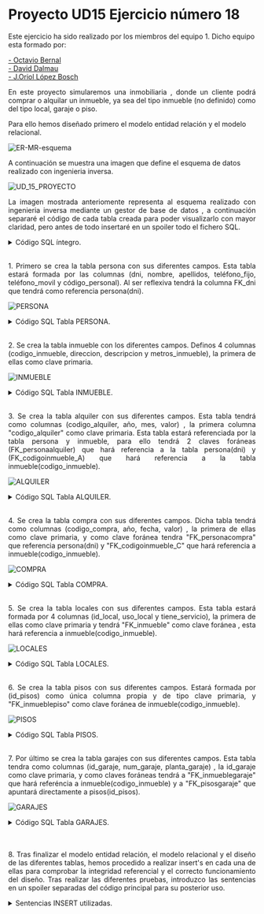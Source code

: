 <h1>Proyecto UD15 Ejercicio número 18</h1>

Este ejercicio ha sido realizado por los miembros del equipo 1. Dicho equipo esta formado por:

[- Octavio Bernal](https://github.com/OctavioBernalGH)<br>
[- David Dalmau](https://github.com/DavidDalmauDieguez)<br>
[- J.Oriol López Bosch](https://github.com/mednologic)

<p align="justify"> En este proyecto simularemos una inmobiliaria , donde un cliente podrá comprar o alquilar un inmueble, ya sea del tipo inmueble (no definido) como del tipo local, garaje o piso. 
	
Para ello hemos diseñado primero el modelo entidad relación y el modelo relacional.</p>

![ER-MR-esquema](https://user-images.githubusercontent.com/103035621/165505620-e75e395d-857d-4de1-a10e-897d3d1d6910.png)

A continuación se muestra una imagen que define el esquema de datos realizado con ingenieria inversa.

![UD_15_PROYECTO](https://user-images.githubusercontent.com/103035621/165376459-91d218d2-4da3-4cbf-a825-843322560e7b.PNG)


<p align="justify">La imagen mostrada anteriomente representa al esquema realizado con ingenieria inversa mediante un gestor de base de datos , a continuación separaré el código de cada tabla creada para poder visualizarlo con mayor claridad, pero antes de todo insertaré en un spoiler todo el fichero SQL.
</p>

<details>
  <summary>Código SQL íntegro.</summary>
<br>
<p align="justify">Este código corresponde al ficherl SQL íntegro , este fichero esta compuesto por sentencias de creación de tablas y también sentencias insert' para comprobar su funcionamiento. Como se puede observar hay comentarios en la zona de los insert's, esos comentarios están ahí para no ejecutar las líneas que pueden producir error por integridad referencial, pertenecen ahí para demostrar su funcionamiento.</p>
  
  ```sql
DROP DATABASE UD14_EJERCICIO_18;
CREATE DATABASE UD14_EJERCICIO_18;
USE UD14_EJERCICIO_18;

CREATE TABLE UD14_EJERCICIO_18.persona
(
	dni VARCHAR (10)PRIMARY KEY, 
	FK_dni VARCHAR(10),
	CONSTRAINT FK_dni FOREIGN KEY (FK_dni) REFERENCES persona(dni) ON DELETE 	CASCADE ON UPDATE CASCADE, 
	nombre VARCHAR (20)NOT NULL, 
	apellidos VARCHAR (20)NOT NULL, 
	teléfono_fijo INT NOT NULL,
	teléfono_movil INT NOT NULL UNIQUE, 
	codigo_personal INT NOT NULL UNIQUE AUTO_INCREMENT
);

CREATE TABLE inmueble 
(
	codigo_inmueble INT AUTO_INCREMENT PRIMARY KEY,
	direccion VARCHAR(40)NOT NULL,
	descripcion VARCHAR(100) NOT NULL,
	metros_inmueble FLOAT NOT NULL
);

CREATE TABLE alquiler 
(
	codigo_alquiler INT AUTO_INCREMENT PRIMARY KEY,
	año INT NOT NULL,
	mes INT NOT NULL,
	valor FLOAT(10,4) NOT NULL,
	FK_personaalquiler VARCHAR(20),
    FK_codigoinmueble_A INT,
	CONSTRAINT FK_personaalquiler FOREIGN KEY (FK_personaalquiler) REFERENCES persona(dni) 
    ON 	DELETE CASCADE ON UPDATE CASCADE,
    CONSTRAINT FK_codigoinmueble_A FOREIGN KEY (FK_codigoinmueble_A) REFERENCES inmueble(codigo_inmueble) 
    ON 	DELETE CASCADE ON UPDATE CASCADE
);

CREATE TABLE compra 
(
	codigo_compra INT AUTO_INCREMENT PRIMARY KEY,
	año INT NOT NULL,
	fecha DATE NOT NULL,
	valor FLOAT(10,4) NOT NULL,
	FK_personacompra VARCHAR(20),
    FK_codigoinmueble_C INT,
	CONSTRAINT FK_personacompra FOREIGN KEY (FK_personacompra) REFERENCES persona(dni) 
    ON 	DELETE CASCADE ON UPDATE CASCADE,
	CONSTRAINT FK_codigoinmueble_C FOREIGN KEY (FK_codigoinmueble_C) REFERENCES inmueble(codigo_inmueble) 
    ON 	DELETE CASCADE ON UPDATE CASCADE
);

CREATE TABLE locales
(
	id_local INT AUTO_INCREMENT PRIMARY KEY,
	uso_local VARCHAR(30)NOT NULL,
	tiene_servicio VARCHAR(30) NOT NULL,
	FK_inmueble INT, 
	CONSTRAINT FK_inmueble FOREIGN KEY (FK_inmueble) REFERENCES 	inmueble(codigo_inmueble) 
    ON 	DELETE CASCADE ON UPDATE CASCADE
);

CREATE TABLE pisos (
	id_pisos INT AUTO_INCREMENT PRIMARY KEY,
	FK_inmueblepiso INT,
	CONSTRAINT FK_inmueblepiso FOREIGN KEY (FK_inmueblepiso) REFERENCES 	inmueble(codigo_inmueble) 
    ON 	DELETE CASCADE ON UPDATE CASCADE
	);

CREATE TABLE garajes (
	id_garaje INT AUTO_INCREMENT PRIMARY KEY,
	num_garaje INT NOT NULL,
	planta_garaje INT NOT NULL,
	FK_inmueblegaraje INT,
	FK_pisosgaraje INT,
	CONSTRAINT FK_inmueblegaraje FOREIGN KEY (FK_inmueblegaraje) REFERENCES 	inmueble(codigo_inmueble) 
    ON 	DELETE CASCADE ON UPDATE CASCADE,
	CONSTRAINT FK_pisosgaraje FOREIGN KEY (FK_pisosgaraje) REFERENCES pisos(id_pisos) 
    ON 	DELETE CASCADE ON UPDATE CASCADE
	);

/* INSERT EN LA TABLA PERSONA Y SELECT * FROM PERSONA */
/*====================================================*/
INSERT INTO persona (dni, nombre, apellidos, teléfono_fijo, teléfono_movil) VALUES ('4800000X' ,'OCTAVIO', 'BV' , 977000000, 6000000);
INSERT INTO persona (dni, nombre, apellidos, teléfono_fijo, teléfono_movil) VALUES ('3802551S' ,'URI', 'LOPEZ' , 94646446, 5000000);
INSERT INTO persona (dni, FK_dni, nombre, apellidos, teléfono_fijo, teléfono_movil) VALUES ('5698494X', '3802551S' ,'DAVID', 'DAVIDUBI' , 677000000, 4000000);
INSERT INTO persona (dni, FK_dni, nombre, apellidos, teléfono_fijo, teléfono_movil) VALUES ('1449849X', '3802551S' ,'JOSE', 'APELLIDO' , 35984884, 15656616);
INSERT INTO persona (dni, FK_dni, nombre, apellidos, teléfono_fijo, teléfono_movil) VALUES ('5425561Z', '3802551S' ,'PEPE', 'BOÑIGAS' , 55884481, 59984149);
/* SELECCIONAR TODO DE LA TABLA PERSONA */
SELECT * FROM persona ORDER BY codigo_personal;

/* INSERT EN LA TABLA INMUEBLE Y SELECT * FROM INMUEBLE */
/*====================================================*/
INSERT INTO inmueble (direccion, descripcion, metros_inmueble) VALUES ('C/San Jose pepinero nº 10' , 'casa rustica', 120);
INSERT INTO inmueble (direccion, descripcion, metros_inmueble) VALUES ('C/Pepapig' , 'piso ocupado', 88);
INSERT INTO inmueble (direccion, descripcion, metros_inmueble) VALUES ('C/Cocacola' , 'terreno', 300);
INSERT INTO inmueble (direccion, descripcion, metros_inmueble) VALUES ('C/Calsot' , 'casa', 50);
SELECT * FROM inmueble;

/* INSERTAR VALORES EN LA TABLA COMPRA */
/*====================================================*/
INSERT INTO compra (año, fecha, valor, FK_personacompra, FK_codigoinmueble_C) VALUES (2023, '2018/12/01', 128000, '5698494X',1);
INSERT INTO compra (año, fecha, valor, FK_personacompra, FK_codigoinmueble_C) VALUES (2020, '2020/11/15', 220000, '1449849X',2);
INSERT INTO compra (año, fecha, valor, FK_personacompra, FK_codigoinmueble_C) VALUES (2006, '2006/08/13', 68000, '3802551S',3);
INSERT INTO compra (año, fecha, valor, FK_personacompra, FK_codigoinmueble_C) VALUES (1998, '1998/03/22', 87000, '5698494X',4);
/* COMO EL DNI NO EXISTE EN LA CLASE REFERENCIADA , DA ERROR Y NO SE INSERTA EN LA TABLA */
	-- INSERT INTO compra (año, fecha, valor, FK_personacompra, FK_codigoinmueble_C) VALUES (2016, '2016/01/15', 256000, '0000000X');
	-- INSERT INTO compra (año, fecha, valor, FK_personacompra, FK_codigoinmueble_C) VALUES (2014, '2014/04/26', 78000, '1111111A');
/* COMO NO EXISTE NINGÚN INMUEBLE CON EL CÓDIGO 5 , DARÁ ERROR */
	-- INSERT INTO compra (año, fecha, valor, FK_personacompra, FK_codigoinmueble_C) VALUES (2018, '2018/12/01', 128000, '5425561Z',5);
/* SELECCIONAR TODO DE LA TABLA COMPRA */
SELECT * FROM compra;

/* INSERTAR VALORES EN LA TABLA ALQUILER CON INTEGREDAD REFERENCIAL */
/*====================================================*/
INSERT INTO alquiler (año, mes, valor, FK_personaalquiler, FK_codigoinmueble_A) VALUES (2022, 04, 450.61 ,'5425561Z', 1);
INSERT INTO alquiler (año, mes, valor, FK_personaalquiler, FK_codigoinmueble_A) VALUES (2022, 04, 1000.61 ,'5425561Z', 2);
INSERT INTO alquiler (año, mes, valor, FK_personaalquiler, FK_codigoinmueble_A) VALUES (2021, 05, 450.61 ,'3802551S', 3);
INSERT INTO alquiler (año, mes, valor, FK_personaalquiler, FK_codigoinmueble_A) VALUES (2012, 08, 550.61 ,'5698494X', 4);
/* COMO EL DNI NO EXISTE EN LA CLASE REFERENCIADA , DA ERROR Y NO SE INSERTA EN LA TABLA */
	-- INSERT INTO alquiler (año, mes, valor, FK_personaalquiler, FK_codigoinmueble_A) VALUES (1996, 11, 800.5 ,'0000000Z');
	-- INSERT INTO alquiler (año, mes, valor, FK_personaalquiler, FK_codigoinmueble_A) VALUES (2014, 01, 350.5 ,'1111111A');
/* COMO EL CODIGO INMUEBLE NO EXISTE , SALTARÁ MENSAJE DE ERROR */
	-- INSERT INTO alquiler (año, mes, valor, FK_personaalquiler, FK_codigoinmueble_A) VALUES (2003, 09, 600.15 ,'1449849X', 5);
/* SELECCIONAR TODO DE LA TABLA ALQUILER */
SELECT * FROM alquiler;

/* SE INSERTAN 2 LOCALES CON CÓDIGO DE INMUEBLE*/
/*====================================================*/
INSERT INTO locales (uso_local, tiene_servicio, FK_inmueble) VALUES('restauración' , 'si', 1);
/* LOS SIGUIENTES INSERT DARÁN ERROR POR INTEGRIDAD REFERENCIAL , NO EXISTE EL CODIGO DEL INMUEBLE O ESTÁ VACÍO */
	-- INSERT INTO locales (uso_local, tiene_servicio, FK_inmueble) VALUES('comercial' , 'si', 10);
	-- INSERT INTO locales (uso_local, tiene_servicio, FK_inmueble) VALUES('comercial' , 'si', 0);
	-- INSERT INTO locales (uso_local, tiene_servicio, FK_inmueble) VALUES('comercial' , 'si');
SELECT * FROM locales;

/* SE INSERTAN 2 PISOS DE FORMA CORRECTA EN LA TABLA PISOS*/
/*====================================================*/ 
INSERT INTO pisos (FK_inmueblepiso) VALUES(2);
INSERT INTO pisos (FK_inmueblepiso) VALUES(3);
/* NO SE PUEDEN INSERTAR LOS SIGUIENTES REGISTROS POR QUE ESOS VALORES NO EXISTEN , DA ERROR*/
	/* INSERT INTO pisos (FK_inmueblepiso) VALUES(10); */
	/* INSERT INTO pisos (FK_inmueblepiso) VALUES(0); */
	/* INSERT INTO pisos (FK_inmueblepiso) VALUES(); */
/* MOSTRAMOS LA TABLA PISOS */
SELECT * FROM pisos;

/* SE INSERTAN LOS DIFERENTES GARAJES */
/*====================================================*/
INSERT INTO garajes (num_garaje, planta_garaje, FK_inmueblegaraje, FK_pisosgaraje) VALUES (5, 2, 4, 1);
INSERT INTO garajes (num_garaje, planta_garaje, FK_inmueblegaraje, FK_pisosgaraje) VALUES (5, 2, 4, 2);
/* SALTA ERROR POR INTEGRIDAD REFERENCIAL , LA CLAVE PISOSGARAJE NO EXISTE */
	/* INSERT INTO garajes (num_garaje, planta_garaje, FK_inmueblegaraje, FK_pisosgaraje) VALUES (5, 2, 4, 3); */
/* SALTA ERROR POR INTEGRIDAD REFERENCIAL , LA CLAVE INMUEBLEGARAJE NO EXISTE */
	/* INSERT INTO garajes (num_garaje, planta_garaje, FK_inmueblegaraje, FK_pisosgaraje) VALUES (5, 2, 8, 1); */   
/* SE MUESTRA LA TABLA GARAJES */
SELECT * FROM garajes;


  ```
 </details>
 <br>
 <p align="justify">
 1. Primero se crea la tabla persona con sus diferentes campos. Esta tabla estará formada por las columnas (dni, nombre, apellidos, teléfono_fijo, teléfono_movil y código_personal). Al ser reflexiva tendrá la columna FK_dni que tendrá como referencia persona(dni). </p>

![PERSONA](https://user-images.githubusercontent.com/103035621/165376624-76c572f1-218f-4527-8c7b-78294e5ea8a0.PNG)


<details>
  <summary>Código SQL Tabla PERSONA.</summary>
<br>
<p align="justify">Este código corresponde a la tabla de PERSONA donde tomamos todos sus datos personales y los almacenamos en las diferentes columnas</p>
  
  ```sql
CREATE TABLE UD14_EJERCICIO_18.persona
(
	dni VARCHAR (10)PRIMARY KEY, 
	FK_dni VARCHAR(10),
	CONSTRAINT FK_dni FOREIGN KEY (FK_dni) REFERENCES persona(dni) ON DELETE 	CASCADE ON UPDATE CASCADE, 
	nombre VARCHAR (20)NOT NULL, 
	apellidos VARCHAR (20)NOT NULL, 
	teléfono_fijo INT NOT NULL,
	teléfono_movil INT NOT NULL UNIQUE, 
	codigo_personal INT NOT NULL UNIQUE AUTO_INCREMENT
);
  ```
 </details>
 <br>
<p align="justify"> 
2. Se crea la tabla inmueble con los diferentes campos. Definos 4 columnas (codigo_inmueble, direccion, descripcion y metros_inmueble), la primera de ellas como clave primaria.</p>

![INMUEBLE](https://user-images.githubusercontent.com/103035621/165376787-0b5a5e93-9fb0-4ac4-9a99-b7a1ed86eb62.PNG)


 <details>
  <summary>Código SQL Tabla INMUEBLE.</summary>
<br>
<p align="justify">Este código corresponde a la tabla de INMUEBLE donde tomamos todos los datos genericos del imueble y los almacenamos en las diferentes columnas</p>
  
  ```sql
CREATE TABLE inmueble 
(
	codigo_inmueble INT AUTO_INCREMENT PRIMARY KEY,
	direccion VARCHAR(40)NOT NULL,
	descripcion VARCHAR(100) NOT NULL,
	metros_inmueble FLOAT NOT NULL
);
  ```
 </details>
 <br>
 <p align="justify">
  3. Se crea la tabla alquiler con sus diferentes campos. Esta tabla tendrá como columnas (codigo_alquiler, año, mes, valor) , la primera columna "codigo_alquiler" como clave primaria. Esta tabla estará referenciada por la tabla persona y inmueble, para ello tendrá 2 claves foráneas (FK_personaalquiler) que hará referencia a la tabla persona(dni) y (FK_codigoinmueble_A) que hará referencia a la tabla inmueble(codigo_inmueble).</p>


![ALQUILER](https://user-images.githubusercontent.com/103035621/165376909-5b44c2f8-af0d-4a01-a973-f59f00a19bb0.PNG)


<details>
  <summary>Código SQL Tabla ALQUILER.</summary>
<br>
<p align="justify">Este código corresponde a la tabla de ALQUILER donde tomamos todos los datos y los almacenamos en las diferentes columnas</p>
  
  ```sql
CREATE TABLE alquiler 
(
	codigo_alquiler INT AUTO_INCREMENT PRIMARY KEY,
	año INT NOT NULL,
	mes INT NOT NULL,
	valor FLOAT(10,4) NOT NULL,
	FK_personaalquiler VARCHAR(20),
    FK_codigoinmueble_A INT,
	CONSTRAINT FK_personaalquiler FOREIGN KEY (FK_personaalquiler) REFERENCES persona(dni) 
    ON 	DELETE CASCADE ON UPDATE CASCADE,
    CONSTRAINT FK_codigoinmueble_A FOREIGN KEY (FK_codigoinmueble_A) REFERENCES inmueble(codigo_inmueble) 
    ON 	DELETE CASCADE ON UPDATE CASCADE
);
  ```
 </details>
 <br>
 <p align="justify">
   4. Se crea la tabla compra con sus diferentes campos. Dicha tabla tendrá como columnas (codigo_compra, año, fecha, valor) , la primera de ellas como clave primaria, y como clave foránea tendra "FK_personacompra" que referencia persona(dni) y "FK_codigoinmueble_C" que hará referencia a inmueble(codigo_inmueble).</p>

![COMPRA](https://user-images.githubusercontent.com/103035621/165377051-02c574ab-76e9-4004-a116-7590d235502e.PNG)


<details>
  <summary>Código SQL Tabla COMPRA.</summary>
<br>
<p align="justify">Este código corresponde a la tabla de COMPRA donde tomamos todos los datos y los almacenamos en las diferentes columnas</p>
  
  ```sql
CREATE TABLE compra 
(
	codigo_compra INT AUTO_INCREMENT PRIMARY KEY,
	año INT NOT NULL,
	fecha DATE NOT NULL,
	valor FLOAT(10,4) NOT NULL,
	FK_personacompra VARCHAR(20),
    FK_codigoinmueble_C INT,
	CONSTRAINT FK_personacompra FOREIGN KEY (FK_personacompra) REFERENCES persona(dni) 
    ON 	DELETE CASCADE ON UPDATE CASCADE,
	CONSTRAINT FK_codigoinmueble_C FOREIGN KEY (FK_codigoinmueble_C) REFERENCES inmueble(codigo_inmueble) 
    ON 	DELETE CASCADE ON UPDATE CASCADE
);
  ```
 </details>
 <br>
 <p align="justify">
   5. Se crea la tabla locales con sus diferentes campos. Esta tabla estará formada por 4 columnas (id_local, uso_local y tiene_servicio), la primera de ellas como clave primaria y tendrá "FK_inmueble" como clave foránea , esta hará referencia a inmueble(codigo_inmueble).</p>


![LOCALES](https://user-images.githubusercontent.com/103035621/165377207-18367f64-8e15-4914-96f2-5689556a2fd1.PNG)



<details>
  <summary>Código SQL Tabla LOCALES.</summary>
<br>
<p align="justify">Este código corresponde a la tabla de LOCALES donde tomamos todos los datos y los almacenamos en las diferentes columnas</p>
  
  ```sql
CREATE TABLE locales
(
	id_local INT AUTO_INCREMENT PRIMARY KEY,
	uso_local VARCHAR(30)NOT NULL,
	tiene_servicio VARCHAR(30) NOT NULL,
	FK_inmueble INT, 
	CONSTRAINT FK_inmueble FOREIGN KEY (FK_inmueble) REFERENCES 	inmueble(codigo_inmueble) 
    ON 	DELETE CASCADE ON UPDATE CASCADE
);
  ```
 </details>
 <br>
 <p align="justify">
   6. Se crea la tabla pisos con sus diferentes campos. Estará formada por (id_pisos) como única columna propia y de tipo clave primaria, y "FK_inmueblepiso" como clave foránea de inmueble(codigo_inmueble).</p>

![PISOS](https://user-images.githubusercontent.com/103035621/165377329-aa15f4eb-bd51-4b51-ab2b-f33b76583068.PNG)


<details>
  <summary>Código SQL Tabla PISOS.</summary>
<br>
<p align="justify">Este código corresponde a la tabla de PISOS donde tomamos todos los datos y los almacenamos en las diferentes columnas</p>
  
  ```sql
CREATE TABLE pisos (
	id_pisos INT AUTO_INCREMENT PRIMARY KEY,
	FK_inmueblepiso INT,
	CONSTRAINT FK_inmueblepiso FOREIGN KEY (FK_inmueblepiso) REFERENCES 	inmueble(codigo_inmueble) 
    ON 	DELETE CASCADE ON UPDATE CASCADE
	);
  ```
 </details>
 <br>
 <p align="justify">
   7. Por último se crea la tabla garajes con sus diferentes campos. Esta tabla tendra como columnas (id_garaje, num_garaje, planta_garaje) , la id_garaje como clave primaria, y como claves foráneas tendrá a "FK_inmueblegaraje" que hará referéncia a inmueble(codigo_inmueble) y a "FK_pisosgaraje" que apuntará directamente a pisos(id_pisos).</p>


![GARAJES](https://user-images.githubusercontent.com/103035621/165377477-1406394e-5f0b-412f-84c6-1d463c3a4378.PNG)


<details>
  <summary>Código SQL Tabla GARAJES.</summary>
<br>
<p align="justify">Este código corresponde a la tabla de GARAJES donde tomamos todos los datos y los almacenamos en las diferentes columnas</p>
  
  ```sql
CREATE TABLE garajes (
	id_garaje INT AUTO_INCREMENT PRIMARY KEY,
	num_garaje INT NOT NULL,
	planta_garaje INT NOT NULL,
	FK_inmueblegaraje INT,
	FK_pisosgaraje INT,
	CONSTRAINT FK_inmueblegaraje FOREIGN KEY (FK_inmueblegaraje) REFERENCES 	inmueble(codigo_inmueble) 
    ON 	DELETE CASCADE ON UPDATE CASCADE,
	CONSTRAINT FK_pisosgaraje FOREIGN KEY (FK_pisosgaraje) REFERENCES pisos(id_pisos) 
    ON 	DELETE CASCADE ON UPDATE CASCADE
	);
  ```
 </details>
 <br>
 <br>
 
 <p align="justify">
 8. Tras finalizar el modelo entidad relación, el modelo relacional y el diseño de las diferentes tablas, hemos procedido a realizar insert's en cada una de ellas para comprobar la integridad referencial y el correcto funcionamiento del diseño. Tras realizar las diferentes pruebas, introduzco las sentencias en un spoiler separadas del código principal para su posterior uso.</p>
 
 <details>
  <summary>Sentencias INSERT utilizadas.</summary>
<br>
<p align="justify">Este código corresponde los diferentes insert utilizados para comprobar el funcionamiento.</p>
  
  ```sql
	/* INSERT EN LA TABLA PERSONA Y SELECT * FROM PERSONA */
/*====================================================*/
INSERT INTO persona (dni, nombre, apellidos, teléfono_fijo, teléfono_movil) VALUES ('4800000X' ,'OCTAVIO', 'BV' , 977000000, 6000000);
INSERT INTO persona (dni, nombre, apellidos, teléfono_fijo, teléfono_movil) VALUES ('3802551S' ,'URI', 'LOPEZ' , 94646446, 5000000);
INSERT INTO persona (dni, FK_dni, nombre, apellidos, teléfono_fijo, teléfono_movil) VALUES ('5698494X', '3802551S' ,'DAVID', 'DAVIDUBI' , 677000000, 4000000);
INSERT INTO persona (dni, FK_dni, nombre, apellidos, teléfono_fijo, teléfono_movil) VALUES ('1449849X', '3802551S' ,'JOSE', 'APELLIDO' , 35984884, 15656616);
INSERT INTO persona (dni, FK_dni, nombre, apellidos, teléfono_fijo, teléfono_movil) VALUES ('5425561Z', '3802551S' ,'PEPE', 'BOÑIGAS' , 55884481, 59984149);
/* SELECCIONAR TODO DE LA TABLA PERSONA */
SELECT * FROM persona ORDER BY codigo_personal;

/* INSERT EN LA TABLA INMUEBLE Y SELECT * FROM INMUEBLE */
/*====================================================*/
INSERT INTO inmueble (direccion, descripcion, metros_inmueble) VALUES ('C/San Jose pepinero nº 10' , 'casa rustica', 120);
INSERT INTO inmueble (direccion, descripcion, metros_inmueble) VALUES ('C/Pepapig' , 'piso ocupado', 88);
INSERT INTO inmueble (direccion, descripcion, metros_inmueble) VALUES ('C/Cocacola' , 'terreno', 300);
INSERT INTO inmueble (direccion, descripcion, metros_inmueble) VALUES ('C/Calsot' , 'casa', 50);
SELECT * FROM inmueble;

/* INSERTAR VALORES EN LA TABLA COMPRA */
/*====================================================*/
INSERT INTO compra (año, fecha, valor, FK_personacompra, FK_codigoinmueble_C) VALUES (2023, '2018/12/01', 128000, '5698494X',1);
INSERT INTO compra (año, fecha, valor, FK_personacompra, FK_codigoinmueble_C) VALUES (2020, '2020/11/15', 220000, '1449849X',2);
INSERT INTO compra (año, fecha, valor, FK_personacompra, FK_codigoinmueble_C) VALUES (2006, '2006/08/13', 68000, '3802551S',3);
INSERT INTO compra (año, fecha, valor, FK_personacompra, FK_codigoinmueble_C) VALUES (1998, '1998/03/22', 87000, '5698494X',4);
/* COMO EL DNI NO EXISTE EN LA CLASE REFERENCIADA , DA ERROR Y NO SE INSERTA EN LA TABLA */
	-- INSERT INTO compra (año, fecha, valor, FK_personacompra, FK_codigoinmueble_C) VALUES (2016, '2016/01/15', 256000, '0000000X');
	-- INSERT INTO compra (año, fecha, valor, FK_personacompra, FK_codigoinmueble_C) VALUES (2014, '2014/04/26', 78000, '1111111A');
/* COMO NO EXISTE NINGÚN INMUEBLE CON EL CÓDIGO 5 , DARÁ ERROR */
	-- INSERT INTO compra (año, fecha, valor, FK_personacompra, FK_codigoinmueble_C) VALUES (2018, '2018/12/01', 128000, '5425561Z',5);
/* SELECCIONAR TODO DE LA TABLA COMPRA */
SELECT * FROM compra;

/* INSERTAR VALORES EN LA TABLA ALQUILER CON INTEGREDAD REFERENCIAL */
/*====================================================*/
INSERT INTO alquiler (año, mes, valor, FK_personaalquiler, FK_codigoinmueble_A) VALUES (2022, 04, 450.61 ,'5425561Z', 1);
INSERT INTO alquiler (año, mes, valor, FK_personaalquiler, FK_codigoinmueble_A) VALUES (2022, 04, 1000.61 ,'5425561Z', 2);
INSERT INTO alquiler (año, mes, valor, FK_personaalquiler, FK_codigoinmueble_A) VALUES (2021, 05, 450.61 ,'3802551S', 3);
INSERT INTO alquiler (año, mes, valor, FK_personaalquiler, FK_codigoinmueble_A) VALUES (2012, 08, 550.61 ,'5698494X', 4);
/* COMO EL DNI NO EXISTE EN LA CLASE REFERENCIADA , DA ERROR Y NO SE INSERTA EN LA TABLA */
	-- INSERT INTO alquiler (año, mes, valor, FK_personaalquiler, FK_codigoinmueble_A) VALUES (1996, 11, 800.5 ,'0000000Z');
	-- INSERT INTO alquiler (año, mes, valor, FK_personaalquiler, FK_codigoinmueble_A) VALUES (2014, 01, 350.5 ,'1111111A');
/* COMO EL CODIGO INMUEBLE NO EXISTE , SALTARÁ MENSAJE DE ERROR */
	-- INSERT INTO alquiler (año, mes, valor, FK_personaalquiler, FK_codigoinmueble_A) VALUES (2003, 09, 600.15 ,'1449849X', 5);
/* SELECCIONAR TODO DE LA TABLA ALQUILER */
SELECT * FROM alquiler;

/* SE INSERTAN 2 LOCALES CON CÓDIGO DE INMUEBLE*/
/*====================================================*/
INSERT INTO locales (uso_local, tiene_servicio, FK_inmueble) VALUES('restauración' , 'si', 1);
/* LOS SIGUIENTES INSERT DARÁN ERROR POR INTEGRIDAD REFERENCIAL , NO EXISTE EL CODIGO DEL INMUEBLE O ESTÁ VACÍO */
	-- INSERT INTO locales (uso_local, tiene_servicio, FK_inmueble) VALUES('comercial' , 'si', 10);
	-- INSERT INTO locales (uso_local, tiene_servicio, FK_inmueble) VALUES('comercial' , 'si', 0);
	-- INSERT INTO locales (uso_local, tiene_servicio, FK_inmueble) VALUES('comercial' , 'si');
SELECT * FROM locales;

/* SE INSERTAN 2 PISOS DE FORMA CORRECTA EN LA TABLA PISOS*/
/*====================================================*/ 
INSERT INTO pisos (FK_inmueblepiso) VALUES(2);
INSERT INTO pisos (FK_inmueblepiso) VALUES(3);
/* NO SE PUEDEN INSERTAR LOS SIGUIENTES REGISTROS POR QUE ESOS VALORES NO EXISTEN , DA ERROR*/
	/* INSERT INTO pisos (FK_inmueblepiso) VALUES(10); */
	/* INSERT INTO pisos (FK_inmueblepiso) VALUES(0); */
	/* INSERT INTO pisos (FK_inmueblepiso) VALUES(); */
/* MOSTRAMOS LA TABLA PISOS */
SELECT * FROM pisos;

/* SE INSERTAN LOS DIFERENTES GARAJES */
/*====================================================*/
INSERT INTO garajes (num_garaje, planta_garaje, FK_inmueblegaraje, FK_pisosgaraje) VALUES (5, 2, 4, 1);
INSERT INTO garajes (num_garaje, planta_garaje, FK_inmueblegaraje, FK_pisosgaraje) VALUES (5, 2, 4, 2);
/* SALTA ERROR POR INTEGRIDAD REFERENCIAL , LA CLAVE PISOSGARAJE NO EXISTE */
	/* INSERT INTO garajes (num_garaje, planta_garaje, FK_inmueblegaraje, FK_pisosgaraje) VALUES (5, 2, 4, 3); */
/* SALTA ERROR POR INTEGRIDAD REFERENCIAL , LA CLAVE INMUEBLEGARAJE NO EXISTE */
	/* INSERT INTO garajes (num_garaje, planta_garaje, FK_inmueblegaraje, FK_pisosgaraje) VALUES (5, 2, 8, 1); */   
/* SE MUESTRA LA TABLA GARAJES */
SELECT * FROM garajes;
  ```
 </details>
 <br>
